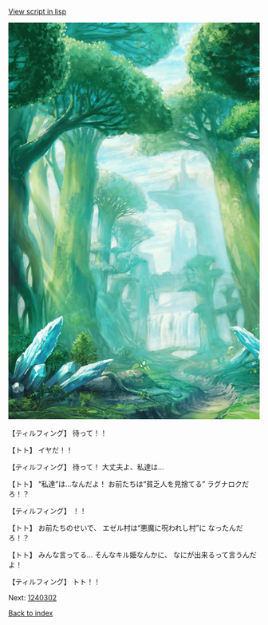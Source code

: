 [View script in lisp](../scripts/1240102.txt)

![forest.png](../images/backgrounds/forest.png)

【ティルフィング】
待って！！

【トト】
イヤだ！！

【ティルフィング】
待って！
大丈夫よ、私達は…

【トト】
“私達”は…なんだよ！
お前たちは“貧乏人を見捨てる”
ラグナロクだろ！？

【ティルフィング】
！！

【トト】
お前たちのせいで、
エゼル村は“悪魔に呪われし村”に
なったんだろ！？

【トト】
みんな言ってる…
そんなキル姫なんかに、
なにが出来るって言うんだよ！

【ティルフィング】
トト！！

Next: [1240302](1240302.md)

[Back to index](index.md)
